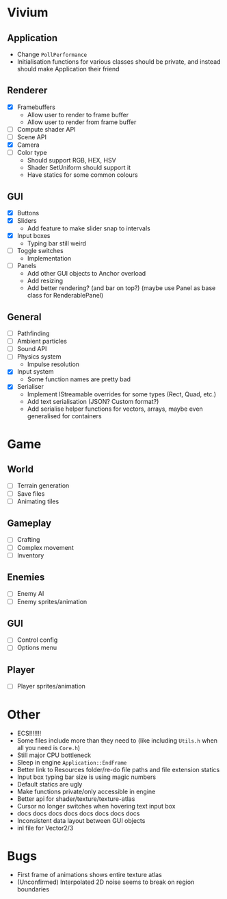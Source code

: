 # Vivium
## Application
- Change `PollPerformance`
- Initialisation functions for various classes should be private, and instead should make Application their friend

## Renderer
- [x] Framebuffers
    - Allow user to render to frame buffer
    - Allow user to render from frame buffer
- [ ] Compute shader API
- [ ] Scene API
- [x] Camera
- [ ] Color type
    - Should support RGB, HEX, HSV
    - Shader SetUniform should support it
    - Have statics for some common colours

## GUI
- [x] Buttons
- [x] Sliders
    - Add feature to make slider snap to intervals
- [x] Input boxes
    - Typing bar still weird
- [ ] Toggle switches
    - Implementation
- [ ] Panels
    - Add other GUI objects to Anchor overload
    - Add resizing
    - Add better rendering? (and bar on top?) (maybe use Panel as base class for RenderablePanel)

## General
- [ ] Pathfinding
- [ ] Ambient particles
- [ ] Sound API
- [ ] Physics system
    - Impulse resolution
- [x] Input system
    - Some function names are pretty bad
- [x] Serialiser
    - Implement IStreamable overrides for some types (Rect, Quad, etc.)
    - Add text serialisation (JSON? Custom format?)
    - Add serialise helper functions for vectors, arrays, maybe even generalised for containers

# Game
## World
- [ ] Terrain generation
- [ ] Save files
- [ ] Animating tiles

## Gameplay
- [ ] Crafting
- [ ] Complex movement
- [ ] Inventory

## Enemies
- [ ] Enemy AI
- [ ] Enemy sprites/animation

## GUI
- [ ] Control config
- [ ] Options menu

## Player
- [ ] Player sprites/animation

# Other
- ECS!!!!!!!
- Some files include more than they need to (like including `Utils.h` when all you need is `Core.h`)
- Still major CPU bottleneck
- Sleep in engine `Application::EndFrame`
- Better link to Resources folder/re-do file paths and file extension statics
- Input box typing bar size is using magic numbers
- Default statics are ugly
- Make functions private/only accessible in engine
- Better api for shader/texture/texture-atlas
- Cursor no longer switches when hovering text input box
- docs docs docs docs docs docs docs docs
- Inconsistent data layout between GUI objects
- inl file for Vector2/3

# Bugs
- First frame of animations shows entire texture atlas
- (Unconfirmed) Interpolated 2D noise seems to break on region boundaries